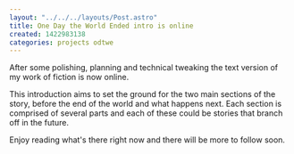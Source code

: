 ```yaml
---
layout: "../../../layouts/Post.astro"
title: One Day the World Ended intro is online
created: 1422983138
categories: projects odtwe
---
```


After some polishing, planning and technical tweaking the text version of my work of fiction is now online.

This introduction aims to set the ground for the two main sections of the story, before the end of the world and what happens next. Each section is comprised of several parts and each of these could be stories that branch off in the future.

Enjoy reading what's there right now and there will be more to follow soon.

